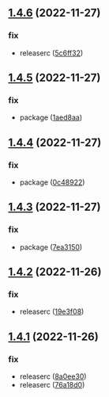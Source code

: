 ## [1.4.6](https://github.com/VildanovN/semantic-release/compare/v1.4.5...v1.4.6) (2022-11-27)


### fix

* releaserc ([5c6ff32](https://github.com/VildanovN/semantic-release/commit/5c6ff32fe94a6fa8c2cbc6bde0ec7e3ce97a2ef1))

## [1.4.5](https://github.com/VildanovN/semantic-release/compare/v1.4.4...v1.4.5) (2022-11-27)


### fix

* package ([1aed8aa](https://github.com/VildanovN/semantic-release/commit/1aed8aaed18a27b1e04030d594a5eb59cac74851))

## [1.4.4](https://github.com/VildanovN/semantic-release/compare/v1.4.3...v1.4.4) (2022-11-27)


### fix

* package ([0c48922](https://github.com/VildanovN/semantic-release/commit/0c48922cb56b930451d928ed3203da6a5e5e2316))

## [1.4.3](https://github.com/VildanovN/semantic-release/compare/v1.4.2...v1.4.3) (2022-11-27)


### fix

* package ([7ea3150](https://github.com/VildanovN/semantic-release/commit/7ea3150f26d8fd2c1bc81f6fd0f1a17cfe898579))

## [1.4.2](https://github.com/VildanovN/semantic-release/compare/v1.4.1...v1.4.2) (2022-11-26)


### fix

* releaserc ([19e3f08](https://github.com/VildanovN/semantic-release/commit/19e3f083a28fed5337949be754669573cd9b9a27))

## [1.4.1](https://github.com/VildanovN/semantic-release/compare/v1.4.0...v1.4.1) (2022-11-26)


### fix

* releaserc ([8a0ee30](https://github.com/VildanovN/semantic-release/commit/8a0ee308396c23de033851407570be29d3f6c10f))
* releaserc ([76a18d0](https://github.com/VildanovN/semantic-release/commit/76a18d0faa3589eabb617e9a2c1f3ec309cd9621))
